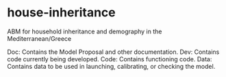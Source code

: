 # house-inheritance
ABM for household inheritance and demography in the Mediterranean/Greece

Doc: Contains the Model Proposal and other documentation.
Dev: Contains code currently being developed.
Code: Contains functioning code.
Data: Contains data to be used in launching, calibrating, or checking the model.
